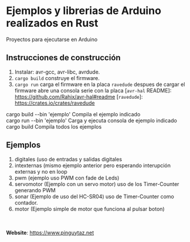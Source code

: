 Ejemplos y librerias de Arduino realizados en Rust
=======

Proyectos para ejecutarse en Arduino
## Instrucciones de construcción
1. Instalar: avr-gcc, avr-libc, avrdude.
2. `cargo build` construye el firmware.
3. `cargo run` carga el firmware en la placa 
    `ravedude` despues de cargar el firmware abre una consola serie con la placa
[`avr-hal` README]: https://github.com/Rahix/avr-hal#readme
[`ravedude`]: https://crates.io/crates/ravedude


cargo build --bin 'ejemplo'   Compila el ejemplo indicado  
cargo run --bin 'ejemplo'     Carga y ejecuta consola de ejemplo indicado  
cargo build  Compila todos los ejemplos  


## Ejemplos
1. digitales (uso de entradas y salidas digitales  
2. intexternas (mismo ejemplo anterior pero esperando interupción externas y no en loop  
3. pwm (ejemplo uso PWM con fade de Leds)
4. servomotor (Ejemplo con un servo motor) uso de los Timer-Counter generando PWM 
5. sonar (Ejemplo de uso del HC-SR04) uso de Timer-Counter como contador.
6. motor (Ejemplo simple de motor que funciona al pulsar boton)

   

<br><br>
__Website__: <https://www.pinguytaz.net>

